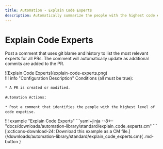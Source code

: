 ```yaml
---
title: Automation - Explain Code Experts
description: Automatically summarize the people with the highest code expertise for PRs.
---
```

# Explain Code Experts

Post a comment that uses git blame and history to list the most relevant experts for all PRs. The comment will automatically update as additional commits are added to the PR. 

<div class="automationImage" markdown="1">
![Explain Code Experts](explain-code-experts.png)
</div>
<div class="automationDescription" markdown="1">
!!! info "Configuration Description"
    Conditions (all must be true):

    * A PR is created or modified.

    Automation Actions:

    * Post a comment that identifies the people with the highest level of code expetise.

</div>
<div class="automationExample" markdown="1">
!!! example "Explain Code Experts"
    ```yaml+jinja
    --8<-- "docs/downloads/automation-library/standard/explain_code_experts.cm"
    ```
    <div class="result" markdown>
      <span>
      [:octicons-download-24: Download this example as a CM file.](/downloads/automation-library/standard/explain_code_experts.cm){ .md-button }
      </span>
    </div>
</div>